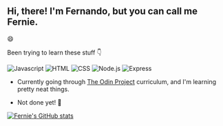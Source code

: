 ## Hi, there! I'm Fernando, but you can call me Fernie.

:smile:

Been trying to learn these stuff :point_down:

![Javascript](https://img.shields.io/badge/-javascript-000?&logo=javascript)
![HTML](https://img.shields.io/badge/-HTML5-000?&logo=HTML5)
![CSS](https://img.shields.io/badge/-CSS3-000?&logo=CSS3)
![Node.js](https://img.shields.io/badge/-Node.js-000?&logo=node.js)
![Express](https://img.shields.io/badge/-Express-000?&logo=Express)

- Currently going through [The Odin Project](https://theodinproject.com) curriculum, and I'm learning pretty neat things.

- Not done yet! :muscle:

[![Fernie's GitHub stats](https://github-readme-stats.vercel.app/api?username=fernie-cpu&show_icons=true&theme=dark)](https://github.com/anuraghazra/github-readme-stats)

